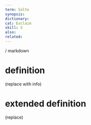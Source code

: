 ```yaml
---
term: Salto
synopsis:
dictionary:
cat: Exclaim
skill: S
also: 
related: 
---
```

/ 
  markdown
  # definition
  (replace with info)
  # extended definition
  (replace)
